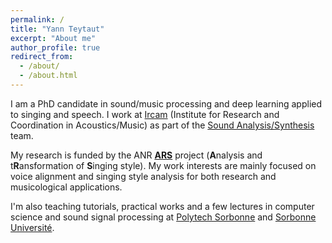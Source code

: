```yaml
---
permalink: /
title: "Yann Teytaut"
excerpt: "About me"
author_profile: true
redirect_from: 
  - /about/
  - /about.html
---
```


I am a PhD candidate in sound/music processing and deep learning applied to singing and speech. I work at [Ircam](https://www.ircam.fr/) (Institute for Research and Coordination in Acoustics/Music) as part of the [Sound Analysis/Synthesis](http://anasynth.ircam.fr/home/) team.

My research is funded by the ANR [**ARS**](https://ars.ircam.fr/) project (**A**nalysis and t**R**ansformation of **S**inging style). My work interests are mainly focused on voice alignment and singing style analysis for both research and musicological applications.  

I'm also teaching tutorials, practical works and a few lectures in computer science and sound signal processing at [Polytech Sorbonne](https://www.polytech.sorbonne-universite.fr/) and [Sorbonne Université](https://www.sorbonne-universite.fr/).
